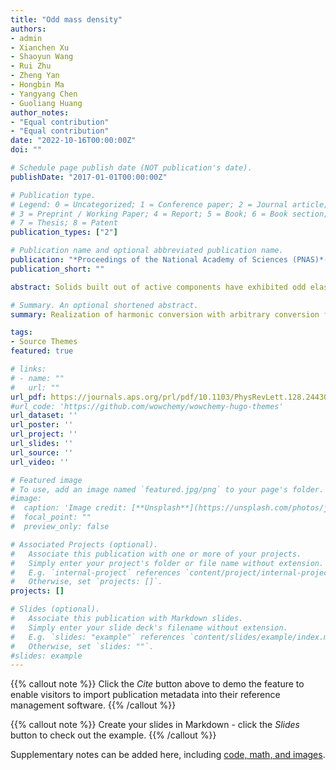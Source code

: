 ```yaml
---
title: "Odd mass density"
authors:
- admin
- Xianchen Xu
- Shaoyun Wang
- Rui Zhu
- Zheng Yan
- Hongbin Ma
- Yangyang Chen
- Guoliang Huang
author_notes:
- "Equal contribution"
- "Equal contribution"
date: "2022-10-16T00:00:00Z"
doi: ""

# Schedule page publish date (NOT publication's date).
publishDate: "2017-01-01T00:00:00Z"

# Publication type.
# Legend: 0 = Uncategorized; 1 = Conference paper; 2 = Journal article;
# 3 = Preprint / Working Paper; 4 = Report; 5 = Book; 6 = Book section;
# 7 = Thesis; 8 = Patent
publication_types: ["2"]

# Publication name and optional abbreviated publication name.
publication: "*Proceedings of the National Academy of Sciences (PNAS)*(under review)"
publication_short: ""

abstract: Solids built out of active components have exhibited odd elastic stiffness tensors whose active moduli appear in the antisymmetric part and which give rise to non-Hermitian static and dynamic phenomena. Here we present a new class of active metamaterial featured with an odd mass density tensor whose asymmetric part arises from active and non-conservative forces. The odd mass density is realized using metamaterials with inner resonators connected by asymmetric and programmable feed-forward control on acceleration and active forces along the two perpendicular directions. The active forces produce unbalanced off-diagonal mass density coupling terms, leading to non-Hermiticity. The odd mass is then experimentally validated through a one-dimensional nonreciprocal wave coupling where propagating transverse waves are coupled with longitudinal ones whereas the reverse is forbidden. We reveal that the two-dimensional active metamaterials with the odd mass can perform in either energy-unbroken or energy-broken phases separated by exceptional points along principal directions of the mass density. The odd mass density contributes to the wave anisotropy in the energy-unbroken phase and directional wave energy gain in the energy-broken phase. We also numerically illustrate the two-dimensional wave propagation phenomena that arise from the odd mass in active solids. Finally, the existence of non-Hermitian skin effect is discussed in which boundaries host an extensive number of localized modes. It is our hope that the emergent concept of the odd mass can open up a new research platform for mechanical non-Hermitian system and pave the ways for developing next-generation wave steering devices.

# Summary. An optional shortened abstract.
summary: Realization of harmonic conversion with arbitrary conversion frequency, phase, and amplitude. Realization of frequency-converted wave steering and dynamic beam steering.

tags:
- Source Themes
featured: true

# links:
# - name: ""
#   url: ""
url_pdf: https://journals.aps.org/prl/pdf/10.1103/PhysRevLett.128.244301
#url_code: 'https://github.com/wowchemy/wowchemy-hugo-themes'
url_dataset: ''
url_poster: ''
url_project: ''
url_slides: ''
url_source: ''
url_video: ''

# Featured image
# To use, add an image named `featured.jpg/png` to your page's folder. 
#image:
#  caption: 'Image credit: [**Unsplash**](https://unsplash.com/photos/jdD8gXaTZsc)'
#  focal_point: ""
#  preview_only: false

# Associated Projects (optional).
#   Associate this publication with one or more of your projects.
#   Simply enter your project's folder or file name without extension.
#   E.g. `internal-project` references `content/project/internal-project/index.md`.
#   Otherwise, set `projects: []`.
projects: []

# Slides (optional).
#   Associate this publication with Markdown slides.
#   Simply enter your slide deck's filename without extension.
#   E.g. `slides: "example"` references `content/slides/example/index.md`.
#   Otherwise, set `slides: ""`.
#slides: example
---
```


{{% callout note %}}
Click the *Cite* button above to demo the feature to enable visitors to import publication metadata into their reference management software.
{{% /callout %}}

{{% callout note %}}
Create your slides in Markdown - click the *Slides* button to check out the example.
{{% /callout %}}

Supplementary notes can be added here, including [code, math, and images](https://wowchemy.com/docs/writing-markdown-latex/).
